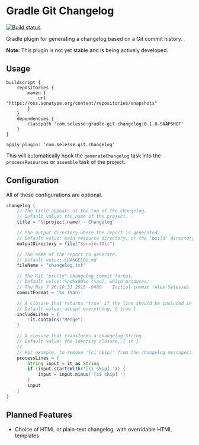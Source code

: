 # Gradle Git Changelog

[![Build status](https://travis-ci.org/selesse/gradle-git-changelog.png)](https://travis-ci.org/selesse/gradle-git-changelog)

Gradle plugin for generating a changelog based on a Git commit history.

**Note**: This plugin is not yet stable and is being actively developed.

## Usage

```
buildscript {
    repositories {
        maven {
            url "https://oss.sonatype.org/content/repositories/snapshots"
        }
    }
    dependencies {
        classpath 'com.selesse:gradle-git-changelog:0.1.0-SNAPSHOT'
    }
}

apply plugin: 'com.selesse.git.changelog'
```

This will automatically hook the `generateChangelog` task into the
`processResources` or `assemble` task of the project.

## Configuration

All of these configurations are optional.

```groovy
changelog {
    // The title appears at the top of the changelog.
    // Default value: the name of the project.
    title = "${project.name} - Changelog"

    // The output directory where the report is generated.
    // Default value: main resource directory, or the "build" directory
    outputDirectory = file("$projectDir")

    // The name of the report to generate.
    // Default value: CHANGELOG.md
    fileName = "changelog.txt"

    // The Git "pretty" changelog commit format.
    // Default value: %ad%x09%s (%an), which produces:
    // Thu May 7 20:10:33 2015 -0400	Initial commit (Alex Selesse)
    commitFormat = '%s (%an)'

    // A closure that returns 'true' if the line should be included in the changelog.
    // Default value: accept everything, { true }
    includeLines = {
        !it.contains("Merge")
    }

    // A closure that transforms a changelog String.
    // Default value: the identity closure, { it }
    //
    // For example, to remove '[ci skip]' from the changelog messages:
    processLines = {
        String input = it as String
        if (input.startsWith('[ci skip] ')) {
            input = input.minus('[ci skip] ')
        }
        input
    }
}
```

## Planned Features

* Choice of HTML or plain-text changelog, with overridable HTML templates
